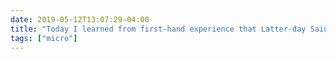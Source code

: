 ```yaml
---
date: 2019-05-12T13:07:29-04:00
title: "Today I learned from first-hand experience that Latter-day Saint services aren’t the only ones with cringeworthy messages on Mother’s Day. 😤 Not sure whether that’s comforting or disappointing! 😜"
tags: ["micro"]
---
```

